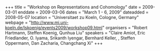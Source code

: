+++
title = "Workshop on Representations and Cohomology"
date = 2009-03-01
enddate = 2009-03-06
dates = "March 1 - 6, 2009"
dateadded = 2008-05-07
location = "Universitaet zu Koeln, Cologne, Germany"
webpage = "http://www.mi.uni-koeln.de/lskoenig/events2009/workshop09.html"
organisers = "Robert Hartmann, Steffen Koenig, Qunhua Liu"
speakers = "Claire Amiot, Eric Friedlander, O. Iyama, Srikanth Iyengar, Bernhard Keller, , Steffen Oppermann, Dan Zacharia, Changchang Xi"
+++
